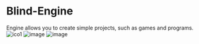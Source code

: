 # Blind-Engine
Engine allows you to create simple projects, such as games and programs.
![ico1](https://github.com/Sabuntu/Blind-Engine/assets/105060825/bc338da1-e157-4e14-91b1-341691e403f2)
![image](https://github.com/Sabuntu/Blind-Engine/assets/105060825/5b4dde83-d320-4787-bb7e-adf32ca54599)
![image](https://github.com/Sabuntu/Blind-Engine/assets/105060825/5b9d8328-a9db-4885-89e9-e6e7970b7f51)
